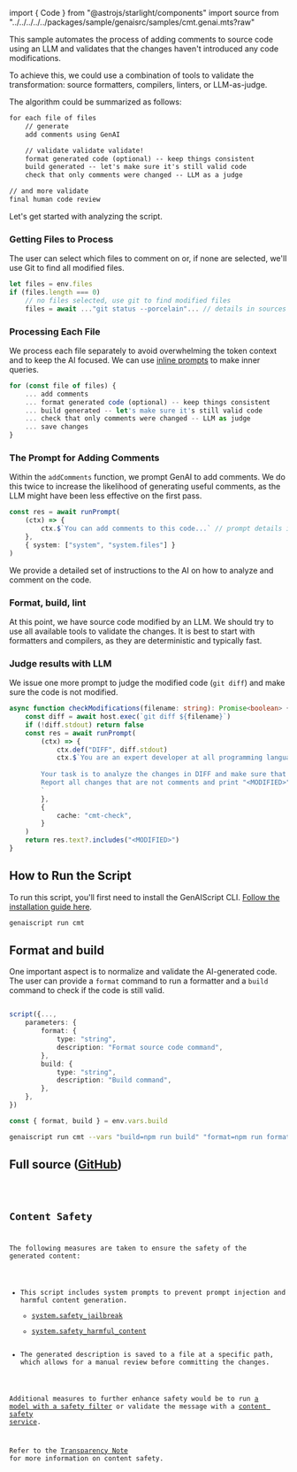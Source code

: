
import { Code } from "@astrojs/starlight/components"
import source from "../../../../../packages/sample/genaisrc/samples/cmt.genai.mts?raw"

This sample automates the process of adding comments to source code using an LLM
and validates that the changes haven't introduced any code modifications.

To achieve this, we could use a combination of tools to validate the transformation: source formatters,
compilers, linters, or LLM-as-judge.

The algorithm could be summarized as follows:

```txt
for each file of files
    // generate
    add comments using GenAI

    // validate validate validate!
    format generated code (optional) -- keep things consistent
    build generated -- let's make sure it's still valid code
    check that only comments were changed -- LLM as a judge

// and more validate
final human code review
```

Let's get started with analyzing the script.

### Getting Files to Process

The user can select which files to comment on or, if none are selected, we'll use Git to find all modified files.

```ts
let files = env.files
if (files.length === 0)
    // no files selected, use git to find modified files
    files = await ..."git status --porcelain"... // details in sources
```

### Processing Each File

We process each file separately to avoid overwhelming the token context and to keep the AI focused. We can use [inline prompts](/genaiscript/reference/scripts/inline-prompts) to make inner queries.

```ts
for (const file of files) {
    ... add comments
    ... format generated code (optional) -- keep things consistent
    ... build generated -- let's make sure it's still valid code
    ... check that only comments were changed -- LLM as judge
    ... save changes
}
```

### The Prompt for Adding Comments

Within the `addComments` function, we prompt GenAI to add comments.
We do this twice to increase the likelihood of generating useful comments,
as the LLM might have been less effective on the first pass.

```ts
const res = await runPrompt(
    (ctx) => {
        ctx.$`You can add comments to this code...` // prompt details in sources
    },
    { system: ["system", "system.files"] }
)
```

We provide a detailed set of instructions to the AI on how to analyze and comment on the code.

### Format, build, lint

At this point, we have source code modified by an LLM. We should try to use all available tools to validate the changes. It is best to start with formatters and compilers, as they are deterministic and typically fast.

### Judge results with LLM

We issue one more prompt to judge the modified code (`git diff`) and make sure the code is not modified.

```ts
async function checkModifications(filename: string): Promise<boolean> {
    const diff = await host.exec(`git diff ${filename}`)
    if (!diff.stdout) return false
    const res = await runPrompt(
        (ctx) => {
            ctx.def("DIFF", diff.stdout)
            ctx.$`You are an expert developer at all programming languages.
        
        Your task is to analyze the changes in DIFF and make sure that only comments are modified. 
        Report all changes that are not comments and print "<MODIFIED>".
        `
        },
        {
            cache: "cmt-check",
        }
    )
    return res.text?.includes("<MODIFIED>")
}
```

## How to Run the Script

To run this script, you'll first need to install the GenAIScript CLI. [Follow the installation guide here](https://microsoft.github.io/genaiscript/getting-started/installation).

```sh
genaiscript run cmt
```

## Format and build

One important aspect is to normalize and validate the AI-generated code. The user can provide a `format` command to run a formatter
and a `build` command to check if the code is still valid.

```ts

script({...,
    parameters: {
        format: {
            type: "string",
            description: "Format source code command",
        },
        build: {
            type: "string",
            description: "Build command",
        },
    },
})

const { format, build } = env.vars.build
```

```sh
genaiscript run cmt --vars "build=npm run build" "format=npm run format"
```

## Full source ([GitHub](https://github.com/microsoft/genaiscript/blob/main/packages/sample/genaisrc/samples/cmt.genai.mts))

<Code code={source} wrap={true} lang="ts" title="cmt.genai.mts" />

## Content Safety

The following measures are taken to ensure the safety of the generated content:

-   This script includes system prompts to prevent prompt injection and harmful content generation.
    -   [system.safety_jailbreak](/genaiscript/reference/scripts/system#systemsafety_jailbreak)
    -   [system.safety_harmful_content](/genaiscript/reference/scripts/system#systemsafety_harmful_content)
-   The generated description is saved to a file at a specific path, which allows for a manual review before committing the changes.

Additional measures to further enhance safety would be to run [a model with a safety filter](https://learn.microsoft.com/en-us/azure/ai-services/openai/concepts/content-filter?tabs=warning%2Cuser-prompt%2Cpython-new)
or validate the message with a [content safety service](/genaiscript/reference/scripts/content-safety).

Refer to the [Transparency Note](/genaiscript/reference/transparency-note/) for more information on content safety.
